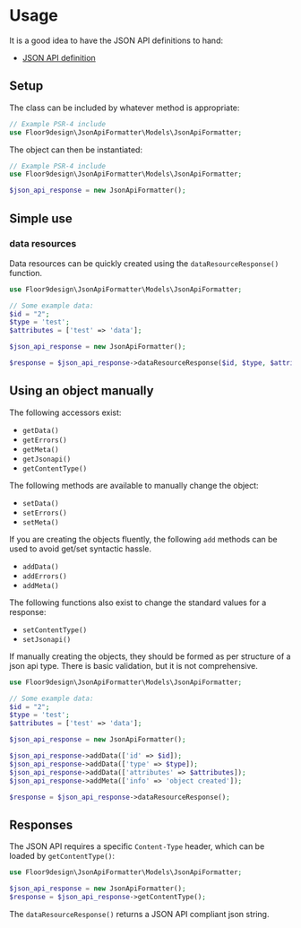# Usage

It is a good idea to have the JSON API definitions to hand:

* [JSON API definition](https://jsonapi.org/format/)

## Setup

The class can be included by whatever method is appropriate:

```php
// Example PSR-4 include
use Floor9design\JsonApiFormatter\Models\JsonApiFormatter;
```
The object can then be instantiated:

```php
// Example PSR-4 include
use Floor9design\JsonApiFormatter\Models\JsonApiFormatter;

$json_api_response = new JsonApiFormatter();
```

## Simple use

### data resources

Data resources can be quickly created using the `dataResourceResponse()` function.

```php
use Floor9design\JsonApiFormatter\Models\JsonApiFormatter;

// Some example data:
$id = "2"; 
$type = 'test';
$attributes = ['test' => 'data'];

$json_api_response = new JsonApiFormatter();

$response = $json_api_response->dataResourceResponse($id, $type, $attributes);
```

## Using an object manually

The following accessors exist:

* `getData()`
* `getErrors()`
* `getMeta()`
* `getJsonapi()`
* `getContentType()`

The following methods are available to manually change the object:

* `setData()`
* `setErrors()`
* `setMeta()`

If you are creating the objects fluently, the following `add` methods can be used to avoid get/set syntactic hassle.

* `addData()` 
* `addErrors()`
* `addMeta()`

The following functions also exist to change the standard values for a response:

* `setContentType()` 
* `setJsonapi()` 

If manually creating the objects, they should be formed as per structure of a json api type.
There is basic validation, but it is not comprehensive.

```php
use Floor9design\JsonApiFormatter\Models\JsonApiFormatter;

// Some example data:
$id = "2"; 
$type = 'test';
$attributes = ['test' => 'data'];

$json_api_response = new JsonApiFormatter();

$json_api_response->addData(['id' => $id]);
$json_api_response->addData(['type' => $type]);
$json_api_response->addData(['attributes' => $attributes]);
$json_api_response->addMeta(['info' => 'object created']);

$response = $json_api_response->dataResourceResponse();

```

## Responses

The JSON API requires a specific `Content-Type` header, which can be loaded by `getContentType()`:

```php
use Floor9design\JsonApiFormatter\Models\JsonApiFormatter;

$json_api_response = new JsonApiFormatter();
$response = $json_api_response->getContentType();
```

The `dataResourceResponse()` returns a JSON API compliant json string.